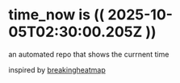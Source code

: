 # time_now is (( 2025-10-05T02:30:00.205Z ))

an automated repo that shows the currnent time

inspired by [breakingheatmap](https://github.com/breakingheatmap/breakingheatmap)